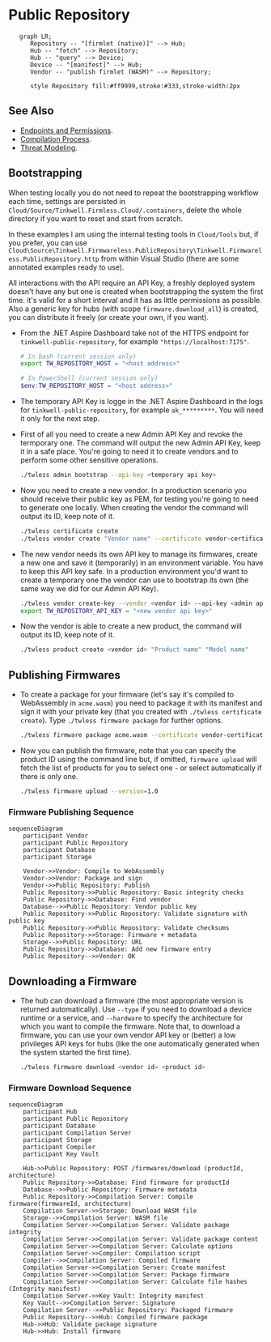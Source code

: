 # Public Repository

```mermaid
   graph LR;
      Repository -- "[firmlet (native)]" --> Hub;
      Hub -- "fetch" --> Repository;
      Hub -- "query" --> Device;
      Device -- "[manifest]" --> Hub;
      Vendor -- "publish firmlet (WASM)" --> Repository;

      style Repository fill:#ff9999,stroke:#333,stroke-width:2px
```

## See Also

* [Endpoints and Permissions](Endpoints.md).
* [Compilation Process](./Compilation.md).
* [Threat Modeling](Threat_Modeling.md).

## Bootstrapping

When testing locally you do not need to repeat the bootstrapping workflow each time, settings are persisted in `Cloud/Source/Tinkwell.Firmless.Cloud/.containers`, delete the whole directory if you want to reset and start from scratch.

In these examples I am using the internal testing tools in `Cloud/Tools` but, if you prefer, you can use `Cloud\Source\Tinkwell.Firmwareless.PublicRepository\Tinkwell.Firmwareless.PublicRepository.http` from within Visual Studio (there are some annotated examples ready to use).

All interactions with the API require an API Key, a freshly deployed system doesn't have any but one is created when bootstrapping the system
the first time. it's valid for a short interval and it has as little permissions as possible. Also a generic
key for hubs (with scope `firmware.download_all`) is created, you can distribute it freely (or create your own, if you want).

* From the .NET Aspire Dashboard take not of the HTTPS endpoint for `tinkwell-public-repository`, for example `"https://localhost:7175"`.
    ```bash
    # In bash (current session only)
    export TW_REPOSITORY_HOST = "<host address>"
    ```
    ```powershell
    # In PowerShell (current session only)
    $env:TW_REPOSITORY_HOST = "<host address>"
    ```
* The temporary API Key is logge in the .NET Aspire Dashboard in the logs for `tinkwell-public-repository`, for example `ak_*********`. You will need it only for the next step. 

* First of all you need to create a new Admin API Key and revoke the termporary one. The command will output the new Admin API Key, keep it in a safe place. You're going to need it to create vendors and to perform some other sensitive operations. 
    ```bash
    ./twless admin bootstrap --api-key <temporary api key>
    ```

* Now you need to create a new vendor. In a production scenario you should receive their public key as PEM, for testing you're going to need to generate one locally. When creating the vendor the command will output its ID, keep note of it.

    ```bash
    ./twless certificate create
    ./twless vendor create "Vendor name" --certificate vendor-certificate.zip --api-key <admin api key>
    ```

* The new vendor needs its own API key to manage its firmwares, create a new one and save it (temporarily) in an environment variable. You have to keep this API key safe. In a production environment you'd want to create a temporary one the vendor can use to bootstrap its own (the same way we did for our Admin API Key).

    ```bash
    ./twless vendor create-key --vendor <vendor id> --api-key <admin api key>
    export TW_REPOSITORY_API_KEY = "<new vendor api key>"
    ```

* Now the vendor is able to create a new product, the command will output its ID, keep note of it.

    ```bash
    ./twless product create <vendor id> "Product name" "Model name"
    ```


## Publishing Firmwares

*  To create a package for your firmware (let's say it's compiled to WebAssembly in `acme.wasm`) you need to package it with its manifest and sign it with your private key (that you created with `./twless certificate create`). Type `./twless firmware package` for further options.
    
    ```bash
    ./twless firmware package acme.wasm --certificate vendor-certificate.zip
    ```

* Now you can publish the firmware, note that you can specify the product ID using the command line but, if omitted, `firmware upload` will fetch the list of products for you to select one - or select automatically if there is only one.

    ```bash
    ./twless firmware upload --version=1.0
    ```


### Firmware Publishing Sequence

```mermaid
sequenceDiagram
    participant Vendor
    participant Public Repository
    participant Database
    participant Storage

    Vendor->>Vendor: Compile to WebAssembly
    Vendor->>Vendor: Package and sign
    Vendor->>Public Repository: Publish
    Public Repository->>Public Repository: Basic integrity checks
    Public Repository->>Database: Find vendor
    Database-->>Public Repository: Vendor public key
    Public Repository->>Public Repository: Validate signature with public key
    Public Repository->>Public Repository: Validate checksums
    Public Repository->>Storage: Firmware + metadata
    Storage-->>Public Repository: URL
    Public Repository->>Database: Add new firmware entry
    Public Repository-->>Vendor: OK
```


## Downloading a Firmware

* The hub can download a firmware (the most appropriate version is returned automatically). Use `--type` if you need to download a device runtime or a service, and `--hardware` to specify the architecture for which you want to compile the firmware. Note that, to download a firmware, you can use your own vendor API key or (better) a low privileges API keys for hubs (like the one automatically generated when the system started the first time).

    ```bash
    ./twless firmware download <vendor id> <product id>
    ```

### Firmware Download Sequence

```mermaid
sequenceDiagram
    participant Hub
    participant Public Repository
    participant Database
    participant Compilation Server
    participant Storage
    participant Compiler
    participant Key Vault

    Hub->>Public Repository: POST /firmwares/download (productId, architecture)
    Public Repository->>Database: Find firmware for productId
    Database-->>Public Repository: Firmware metadata
    Public Repository->>Compilation Server: Compile firmware(firmwareId, architecture)
    Compilation Server->>Storage: Download WASM file
    Storage-->>Compilation Server: WASM file
    Compilation Server->>Compilation Server: Validate package integrity
    Compilation Server->>Compilation Server: Validate package content
    Compilation Server->>Compilation Server: Calculate options
    Compilation Server->>Compiler: Compilation script
    Compiler-->>Compilation Server: Compiled firmware
    Compilation Server->>Compilation Server: Create manifest
    Compilation Server->>Compilation Server: Package firmware
    Compilation Server->>Compilation Server: Calculate file hashes (Integrity manifest)
    Compilation Server->>Key Vault: Integrity manifest 
    Key Vault-->>Compilation Server: Signature 
    Compilation Server-->>Public Repository: Packaged firmware
    Public Repository-->>Hub: Compiled firmware package
    Hub->>Hub: Validate package signature
    Hub->>Hub: Install firmware
```


